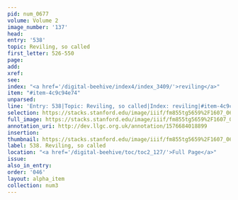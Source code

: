```yaml
---
pid: num_0677
volume: Volume 2
image_number: '137'
head: 
entry: '538'
topic: Reviling, so called
first_letter: 526-550
page: 
add: 
xref: 
see: 
index: "<a href='/digital-beehive/index4/index_3409/'>reviling</a>"
item: "#item-4c9c94e74"
unparsed: 
line: 'Entry: 538|Topic: Reviling, so called|Index: reviling|#item-4c9c94e74'
selection: https://stacks.stanford.edu/image/iiif/fm855tg5659%2F1607_0604/338,250,2946,613/full/0/default.jpg
full_image: https://stacks.stanford.edu/image/iiif/fm855tg5659%2F1607_0604/full/full/0/default.jpg
annotation_uri: http://dev.llgc.org.uk/annotation/1576684018899
insertion: 
thumbnail: https://stacks.stanford.edu/image/iiif/fm855tg5659%2F1607_0604/338,250,600,180/250,/0/default.jpg
label: 538. Reviling, so called
location: "<a href='/digital-beehive/toc/toc2_127/'>Full Page</a>"
issue: 
also_in_entry: 
order: '046'
layout: alpha_item
collection: num3
---
```

